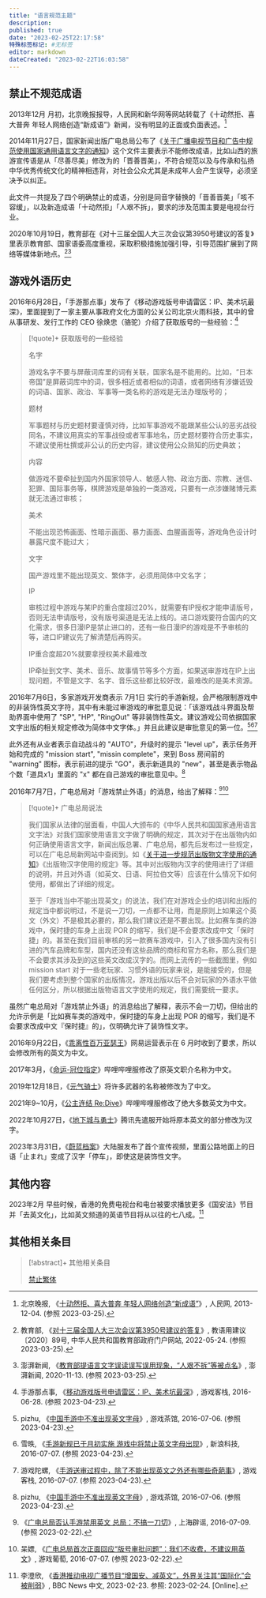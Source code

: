 ```yaml
---
title: "语言规范主题"
description:
published: true
date: "2023-02-25T22:17:58"
特殊标签标记: #无标签
editor: markdown
dateCreated: "2023-02-22T16:03:58"
---
```


## 禁止不规范成语

2013年12月 月初，北京晚报报导，人民网和新华网等网站转载了《十动然拒、喜大普奔 年轻人网络创造“新成语”》新闻，没有明显的正面或负面表述。[^36161]

[^36161]: 北京晚报, 《[十动然拒、喜大普奔 年轻人网络创造“新成语”](https://web.archive.org/web/20230325110320/https://edu.people.com.cn/n/2013/1204/c1053-23736161.html)》, 人民网, 2013-12-04. (参照 2023-03-25).

2014年11月27日，国家新闻出版广电总局公布了《[关于广播电视节目和广告中规范使用国家通用语言文字的通知](/rule/国家新闻出版广电总局/关于广播电视节目和广告中规范使用国家通用语言文字的通知.md)》这个文件主要表示不能修改成语，比如山西的旅游宣传语是从「尽善尽美」修改为的「晋善晋美」，不符合规范以及与传承和弘扬中华优秀传统文化的精神相违背，对社会公众尤其是未成年人会产生误导，必须坚决予以纠正。

此文件一共提及了四个明确禁止的成语，分别是同音字替换的「晋善晋美」「咳不容缓」，以及新造成语「十动然拒」「人艰不拆」，要求的涉及范围主要是电视台行业。

2020年10月19日，教育部在《对十三届全国人大三次会议第3950号建议的答复》里表示教育部、国家语委高度重视，采取积极措施加强引导，引导范围扩展到了网络等媒体新地点。[^99824][^vvAdI]

[^99824]: 教育部, 《[对十三届全国人大三次会议第3950号建议的答复](https://web.archive.org/web/20220524181746/http://www.moe.gov.cn/jyb_xxgk/xxgk_jyta/jyta_yys/202011/t20201113_499824.html)》, 教语用建议〔2020〕89号, 中华人民共和国教育部政府门户网站, 2022-05-24. (参照 2023-03-25).

[^vvAdI]: 澎湃新闻, 《[教育部提语言文字误读误写误用现象，“人艰不拆”等被点名](https://archive.is/vvAdI "https://weibo.com/5044281310/JtHwrs19x")》, 澎湃新闻, 2020-11-13. (参照 2023-03-25).

## 游戏外语历史

2016年6月28日，「手游那点事」发布了《移动游戏版号申请雷区：IP、美术坑最深》，里面提到了一家主要从事政府文化方面的公关公司北京火雨科技，其中的曾从事研发、发行工作的 CEO 徐焕忠（骆驼）介绍了获取版号的一些经验：[^19460]

[^19460]: 手游那点事, 《[移动游戏版号申请雷区：IP、美术坑最深](https://web.archive.org/web/20230423062641/http://www.gamekezhan.com/news/20160628/19460.html)》, 游戏客栈, 2016-06-28. (参照 2023-04-23).

> [!quote]+ 获取版号的一些经验
>
> 名字
>
> 游戏名字不要与屏蔽词库里的词有关联，国家名是不能用的。比如，“日本帝国”是屏蔽词库中的词，很多相近或者相似的词语，或者网络有涉嫌诋毁的词语、国家、政治、军事等一类名称的游戏是无法办理版号的；
>
> 题材
>
> 军事题材与历史题材要谨慎对待，比如军事游戏不能跟某些公认的恶劣战役同名，不建议用真实的军事战役或者军事地名，历史题材要符合历史事实，不建议使用杜撰或非公认的历史内容，建议使用公众熟知的历史典故；
>
> 内容
>
> 做游戏不要牵扯到国内外国家领导人、敏感人物、政治方面、宗教、迷信、犯罪、国际事务等，棋牌游戏是单独的一类游戏，只要有一点涉嫌赌博元素就无法通过审核；
>
> 美术
>
> 不能出现恐怖画面、性暗示画面、暴力画面、血腥画面等，游戏角色设计时暴露尺度不能过大；
>
> 文字
>
> 国产游戏里不能出现英文、繁体字，必须用简体中文名字；
>
> IP
>
> 审核过程中游戏与某IP的重合度超过20%，就需要有IP授权才能申请版号，否则无法申请版号，没有版号渠道是无法上线的。进口游戏要符合国内的文化需求，很多日漫IP是禁止进口的，还有一些日漫IP的游戏是不予审核的等，进口IP建议先了解清楚后再购买。
>
> IP重合度超20%就要拿授权美术最难改
>
> IP牵扯到文字、美术、音乐、故事情节等多个方面，如果送审游戏在IP上出现问题，不管是文字、名字、音乐这些都比较好改，最难改的是美术资源。

2016年7月6日，多家游戏开发商表示 7月1日 实行的手游新规，会严格限制游戏中的非装饰性英文字符，其中有未能过审游戏的审批意见说：「该游戏战斗界面及帮助界面中使用了 "SP", "HP", "RingOut" 等非装饰性英文。建议游戏公司依据国家文字出版的相关规定修改为简体中文字体。」并且此建议是审批意见的第一位。[^10866][^44770][^19896]

[^10866]: pizhu, 《[中国手游中不准出现英文字母](https://web.archive.org/web/20160912114426/http://youxichaguan.com/news/10866.html)》, 游戏茶馆, 2016-07-06. (参照 2023-04-23).

[^44770]: 雪昳, 《[手游新规已于月初实施 游戏中将禁止英文字母出现](https://web.archive.org/web/20160708132221/http://tech.caijing.com.cn/20160707/4144770.shtml)》, 新浪科技, 2016-07-07. (参照 2023-04-23).

[^19896]: 游戏陀螺, 《[手游送审过程中，除了不能出现英文之外还有哪些奇葩事](https://web.archive.org/web/20230423063654/http://www.gamekezhan.com/news/20160707/19896.html)》, 游戏客栈, 2016-07-07. (参照 2023-04-23).

此外还有从业者表示自动战斗的 "AUTO"，升级时的提示 "level up"，表示任务开始和完成的 "mission start", "missin complete"，来到 Boss 房间前的 "warning" 图标，表示前进的提示 "GO"，表示新道具的 "new"，甚至是表示物品个数「道具x1」里面的 "x" 都在自己游戏的审批意见中。[^10866]

2016年7月7日，广电总局对「游戏禁止外语」的消息，给出了解释：[^wcGoA][^9128]

[^wcGoA]: 《[广电总局否认手游禁用英文 总局：不搞一刀切](https://web.archive.org/web/20230220071502/https://piyao.jfdaily.com/py_76ATlWIWy57Jp8MpHfQVoa8JpFlcVCrjqfxJR7Mr8tzCl1ItlTd/4ZCgVcus3/nLqHRBWygp/GLs2ECG9wcGoA)》, 上海辟谣, 2016-07-09. (参照 2023-02-22).

[^9128]: 呆嫖, 《[广电总局首次正面回应“版号审批问题”：我们不收费，不建议用英文](https://web.archive.org/web/20160713003611/http://youxiputao.com/articles/9128)》, 游戏葡萄, 2016-07-07. (参照 2023-02-22).

> [!quote]+ 广电总局说法
>
> 我们国家从法律的层面看，中国人大颁布的《中华人民共和国国家通用语言文字法》对我们国家使用语言文字做了明确的规定，其次对于在出版物内如何正确使用语言文字，新闻出版总署、广电总局，都先后发布过一些规定，可以在广电总局新网站中查阅到。如《[关于进一步规范出版物文字使用的通知](/rule/新闻出版总署/关于进一步规范出版物文字使用的通知.md)》《出版物汉字使用的规定》等。其中对出版物内汉字的使用进行了详细的说明，并且对外语（如英文、日语、阿拉伯文等）应该在什么情况下如何使用，都做出了详细的规定。
>
> 至于「游戏当中不能出现英文」的说法，我们在对游戏企业的培训和出版的规定当中都说明过，不是说一刀切，一点都不让用，而是原则上如果这个英文（外文）不是极其必要的，那么我们建议还是不要出现。比如赛车类的游戏中，保时捷的车身上出现 POR 的缩写，我们是不会要求改成中文「保时捷」的。甚至在我们目前审核的另一款赛车游戏中，引入了很多国内没有引进的汽车品牌和车型，国内还没有这些品牌的商标和官方名称，那么我们是不会要求其涉及到的这些英文改成汉字的。而网上流传的一些截图里，例如 mission start 对于一些老玩家、习惯外语的玩家来说，是能接受的，但是我们要考虑到整个国家的出版情况，游戏出版以后不会对玩家的外语水平做任何区分，所以根据出版物语言文字使用的规定，我们需要统一要求。

虽然广电总局对「游戏禁止外语」的消息给出了解释，表示不会一刀切，但给出的允许示例是「比如赛车类的游戏中，保时捷的车身上出现 POR 的缩写，我们是不会要求改成中文『保时捷』的」，仅明确允许了装饰性文字。

2016年9月22日，《[乖离性百万亚瑟王](/game/乖离性百万亚瑟王.md)》网易运营表示在 6 月时收到了要求，所以会修改所有的英文为中文。

2017年3月，《[命运-冠位指定](/game/命运_冠位指定.md#改原英文职介名称为中文)》哔哩哔哩服修改了原英文职介名称为中文。

2019年12月18日，《[元气骑士](/game/元气骑士.md#240-版本修改)》将许多武器的名称被修改为了中文。

2021年9~10月，《[公主连结 Re:Dive](/game/公主连结Re_Dive.md#2021年9月更新)》哔哩哔哩服修改了绝大多数英文为中文。

2022年10月27日，《[地下城与勇士](/game/地下城与勇士.md#一字架)》腾讯先遣服开始将原本英文的部分修改为汉字。

2023年3月31日，《[蔚蓝档案](/game/Blue_Archive.md#pv1-差异)》大陆服发布了首个宣传视频，里面公路地面上的日语「止まれ」变成了汉字「停车」，即使这是装饰性文字。

## 其他内容

2023年2月 早些时候，香港的免费电视台和电台被要求播放更多《国安法》节目并「去英文化」，比如英文频道的英语节目将从以往的七八成。[^34536]

[^34536]: 李澄欣, 《[香港推动电视广播节目“增国安、减英文”，外界关注其“国际化”会被削弱](https://web.archive.org/web/20230224011525/https://www.bbc.com/zhongwen/simp/64734536)》, BBC News 中文, 2023-02-23. 参照: 2023-02-24. [Online].

## 其他相关条目

> [!abstract]+ 其他相关条目
>
> [禁止繁体](/rule/用词规则/禁止繁体.md)
